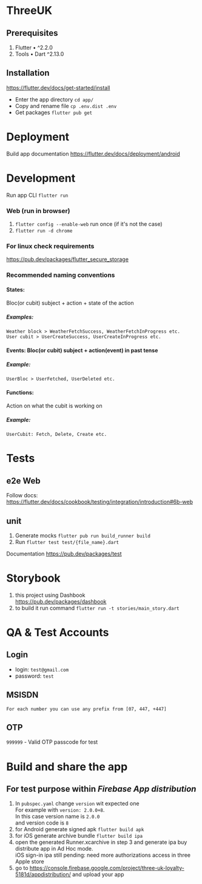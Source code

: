# ThreeUK

## Prerequisites

1. Flutter • ^2.2.0
2. Tools • Dart ^2.13.0

## Installation

https://flutter.dev/docs/get-started/install

* Enter the app directory `cd app/`
* Copy and rename file `cp .env.dist .env`
* Get packages `flutter pub get`

# Deployment

Build app documentation https://flutter.dev/docs/deployment/android

# Development

Run app CLI `flutter run`

### Web (run in browser)

1. `flutter config --enable-web` run once (if it's not the case)
2. `flutter run -d chrome`

### For linux check requirements

https://pub.dev/packages/flutter_secure_storage

### Recommended naming conventions

#### States:

Bloc(or cubit) subject + action + state of the action

##### Examples:

```
Weather block > WeatherFetchSuccess, WeatherFetchInProgress etc.
User cubit > UserCreateSuccess, UserCreateInProgress etc.
```

#### Events: Bloc(or cubit) subject + action(event) in past tense

##### Example:

```
UserBloc > UserFetched, UserDeleted etc.
```

#### Functions:

Action on what the cubit is working on

##### Example:


```
UserCubit: Fetch, Delete, Create etc.
```

# Tests

## e2e Web

Follow docs: https://flutter.dev/docs/cookbook/testing/integration/introduction#6b-web

## unit

1. Generate mocks `flutter pub run build_runner build`
2. Run `flutter test test/{file_name}.dart`

Documentation https://pub.dev/packages/test

# Storybook

1. this project using Dashbook  
https://pub.dev/packages/dashbook
2. to build it run command `flutter run -t stories/main_story.dart`

# QA & Test Accounts

## Login

* login: `test@gmail.com`
* password: `test`


## MSISDN
    For each number you can use any prefix from [07, 447, +447]

## OTP

`999999` - Valid OTP passcode for test

# Build and share the app

## For test purpose within *Firebase App distribution*

1. In `pubspec.yaml` change `version` wit expected one  
For example with `version: 2.0.0+8`.  
In this case version name is `2.0.0`  
and version code is `8`
2. for Android generate signed apk `flutter build apk`
3. for iOS generate archive bundle `flutter build ipa`
4. open the generated Runner.xcarchive in step 3 and generate ipa buy distribute app in Ad Hoc mode.  
iOS sign-in ipa still pending: need more authorizations access in three Apple store
5. go to https://console.firebase.google.com/project/three-uk-loyalty-5181d/appdistribution/ and upload your app

